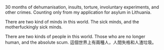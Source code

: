 30 months of dehumanisation, insults, torture, involuntary experiments, and other crimes. Counting only from my application for asylum in Lithuania.

There are two kind of minds in this world. The sick minds, and the motherfuckingly sick minds.

There are two kinds of people in this world. Those who are no longer human, and the absolute scum.
這個世界上有兩種人，人間失格和人渣垃圾。
